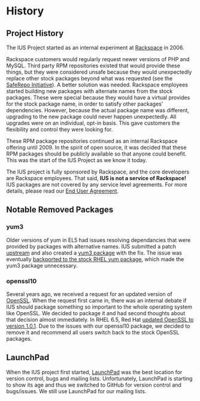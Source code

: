# History

## Project History

The IUS Project started as an internal experiment at [Rackspace][1] in 2006.

Rackspace customers would regularly request newer versions of PHP and MySQL.
Third party RPM repositories existed that would provide these things, but they
were considered unsafe because they would unexpectedly replace other stock
packages beyond what was requested (see the [SafeRepo Initiative][2]).  A
better solution was needed.  Rackspace employees started building new packages
with alternate names from the stock packages.  These were special because they
would have a virtual provides for the stock package name, in order to satisfy
other packages' dependencies.  However, because the actual package name was
different, upgrading to the new package could never happen unexpectedly.  All
upgrades were on an individual, opt-in basis.  This gave customers the
flexibility and control they were looking for.

These RPM package repositories continued as an internal Rackspace offering
until 2009.  In the spirit of open source, it was decided that these RPM
packages should be publicly available so that anyone could benefit.  This was
the start of the IUS Project as we know it today.

The IUS project is fully sponsored by Rackspace, and the core developers are
Rackspace employees.  That said, **IUS is not a service of Rackspace!**  IUS
packages are not covered by any service level agreements.  For more details,
please read our [End User Agreement][3].

## Notable Removed Packages

### yum3

Older versions of yum in EL5 had issues resolving dependancies that were
provided by packages with alternative names.  IUS submitted a patch
[upstream][4] and also created a [yum3 package][5] with the fix.  The issue was
eventually [backported to the stock RHEL yum package][6], which made the yum3
package unnecessary.

### openssl10

Several years ago, we received a request for an updated version of
[OpenSSL][7].  When the request first came in, there was an internal debate if
IUS should package something so important to the whole operating system like
OpenSSL.  We decided to package it and had second thoughts about that decision
almost immediately.  In RHEL 6.5, Red Hat [updated OpenSSL to version
1.0.1][8].  Due to the issues with our openssl10 package, we decided to remove
it and recommend all users switch back to the stock OpenSSL packages.

## LaunchPad

When the IUS project first started, [LaunchPad][9] was the best location for
version control, bugs and mailing lists. Unfortunately, LaunchPad is starting
to show its age and thus we switched to GitHub for version control and
bugs/issues. We still use LaunchPad for our mailing lists.


[1]: https://www.rackspace.com
[2]: SafeRepo.md
[3]: https://dl.iuscommunity.org/pub/ius/IUS-COMMUNITY-EUA
[4]: http://web.archive.org/web/20120114083114/http://yum.baseurl.org/ticket/296
[5]: https://bugs.launchpad.net/ius/+bug/453543
[6]: https://bugzilla.redhat.com/show_bug.cgi?id=529719
[7]: https://bugs.launchpad.net/ius/+bug/1034961
[8]: https://access.redhat.com/documentation/en-US/Red_Hat_Enterprise_Linux/6/html-single/6.5_Release_Notes/index.html#bh-openssl-updated-to-version-1.0.1
[9]: https://launchpad.net/ius
